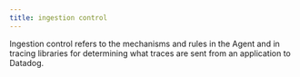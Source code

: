 ```yaml
---
title: ingestion control
---
```

Ingestion control refers to the mechanisms and rules in the Agent and in tracing libraries for determining what traces are sent from an application to Datadog.
